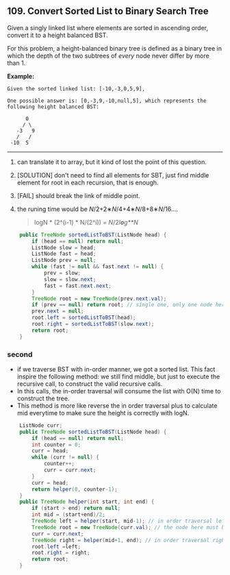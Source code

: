 ## 109. Convert Sorted List to Binary Search Tree

Given a singly linked list where elements are sorted in ascending order, convert it to a height balanced BST.

For this problem, a height-balanced binary tree is defined as a binary tree in which the depth of the two subtrees of *every* node never differ by more than 1.

**Example:**

```
Given the sorted linked list: [-10,-3,0,5,9],

One possible answer is: [0,-3,9,-10,null,5], which represents the following height balanced BST:

      0
     / \
   -3   9
   /   /
 -10  5
```

---

1. can translate it to array, but it kind of lost the point of this question.

2. [SOLUTION] don't need to find all elements for SBT, just find middle element for root in each recursion, that is enough.

3. [FAIL] should break the link of middle point.

4. the runing time would be *N*/2+2∗*N*/4+4∗*N*/8+8∗*N*/16....

   > logN * (2^(i-1) * N/(2^i)) = *N*/2*l**o**g**N*

```java
    public TreeNode sortedListToBST(ListNode head) {
        if (head == null) return null;
        ListNode slow = head;
        ListNode fast = head;
        ListNode prev = null;
        while (fast != null && fast.next != null) {
            prev = slow;
            slow = slow.next;
            fast = fast.next.next;
        }
        TreeNode root = new TreeNode(prev.next.val);
        if (prev == null) return root; // single one, only one node here. (slow cannot go down)        
        prev.next = null;
        root.left = sortedListToBST(head);
        root.right = sortedListToBST(slow.next);
        return root;
    }
```

### second

* if we traverse BST with in-order manner, we got a sorted list. This fact inspire the following method: we still find middle, but just to execute the recursive call, to construct the valid recursive calls.
* In this calls, the in-order traversal will consume the list with O(N) time to construct the tree.
* This method is more like reverse the in order traversal plus to calculate mid everytime to make sure the height is correctly with logN.

```java
    ListNode curr;
    public TreeNode sortedListToBST(ListNode head) {
        if (head == null) return null;
        int counter = 0;
        curr = head;
        while (curr != null) {
            counter++;
            curr = curr.next;
        }
        curr = head;
        return helper(0, counter-1);
    }
    public TreeNode helper(int start, int end) {
        if (start > end) return null;
        int mid = (start+end)/2;
        TreeNode left = helper(start, mid-1); // in order traversal left sub tree
        TreeNode root = new TreeNode(curr.val); // the node here must be exactly same order in ordered list.
        curr = curr.next;
        TreeNode right = helper(mid+1, end); // in order traversal right sub tree
        root.left =left;
        root.right = right;
        return root;
    }
```

